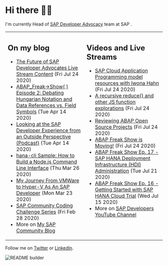 
# Hi there 👋🏼

I'm currently Head of [SAP Developer Advocacy](https://developers.sap.com/) team at SAP .

<table><tr><td valign="top" width="50%">
 
## On my blog
- [The Future of SAP Developer Advocates Live Stream Content](https://blogs.sap.com/?p=1150001) (Fri Jul 24 2020)
- [ABAP_Freak->Show( ) Episode 2: Debating Hungarian Notation and Data References vs. Field Symbols](https://blogs.sap.com/?p=1081098) (Tue Apr 14 2020)
- [Looking at the SAP Developer Experience from an Outside Perspective (Podcast)](https://blogs.sap.com/?p=1081026) (Tue Apr 14 2020)
- [hana-cli Sample: How to Build a Node.js Command Line Interface](https://blogs.sap.com/?p=1068798) (Thu Mar 26 2020)
- [My Journey From VMWare to Hyper-V As An SAP Developer](https://blogs.sap.com/?p=1068209) (Mon Mar 23 2020)
- [SAP Community Coding Challenge Series](https://blogs.sap.com/?p=1055043) (Fri Feb 28 2020)
- More on [My SAP Community Blog](https://people.sap.com/thomas.jung#content:blogposts)
</td>
  
<td valign="top" width="50%">
  
## Videos and Live Streams
- [SAP Cloud Application Programming model resources with Iwona Hahn](https://www.youtube.com/watch?v=aAOUnJa23fI) (Fri Jul 24 2020)
- [A recursive reduce() and other JS function explorations](https://www.youtube.com/watch?v=GISTzWHGaW0) (Fri Jul 24 2020)
- [Reviewing ABAP Open Source Projects](https://www.youtube.com/watch?v=C6rTzKGpvVA) (Fri Jul 24 2020)
- [ABAP Freak Show is Moving!](https://www.youtube.com/watch?v=5PB9MkWqteA) (Fri Jul 24 2020)
- [ABAP Freak Show Ep. 17 - SAP HANA Deployment Infrastructure (HDI) Administration](https://www.youtube.com/watch?v=zyHhxZWW40M) (Tue Jul 21 2020)
- [ABAP Freak Show Ep. 16 - Getting Started with SAP HANA Cloud Trial](https://www.youtube.com/watch?v=Wyi5EweH29I) (Wed Jul 15 2020)
- More on [SAP Developers YouTube Channel](https://www.youtube.com/channel/UCNfmelKDrvRmjYwSi9yvrMg)
</td></tr></table>

Follow me on [Twitter](https://twitter.com/thomas_jung) or [LinkedIn](https://www.linkedin.com/in/thomasjungsap/).

![README builder](https://github.com/jung-thomas/jung-thomas/workflows/README%20builder/badge.svg)


